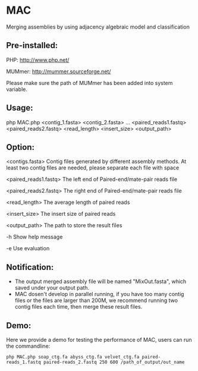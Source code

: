 # MAC
Merging assemblies by using adjacency algebraic model and classification

## Pre-installed:

PHP: http://www.php.net/

MUMmer: http://mummer.sourceforge.net/ 

Please make sure the path of MUMmer has been added into system variable.

## Usage: 

php MAC.php <contig_1.fasta> <contig_2.fasta> ... <paired_reads1.fastq> <paired_reads2.fastq> <read_length> <insert_size> <output_path>


## Option:
	
<contigs.fasta>	Contig files generated by different assembly methods. At least two contig files are needed, please separate each file with space

<paired_reads1.fastq>	The left end of Paired-end/mate-pair reads file

<paired_reads2.fastq>	The right end of Paired-end/mate-pair reads file

<read_length>	The average length of paired reads

<insert_size>	The insert size of paired reads

<output_path>	The path to store the result files

-h      Show help message 

-e      Use evaluation

## Notification:
- The output merged assembly file will be named "MixOut.fasta", which saved under your output path.
- MAC dosen't develop in parallel running, if you have too many contig files or the files are larger than 200M, we recommend running two contig files each time, then merge these result files.


## Demo:

Here we provide a demo for testing the performance of MAC, users can run the commandline:

```
php MAC.php soap_ctg.fa abyss_ctg.fa velvet_ctg.fa paired-reads_1.fastq paired-reads_2.fastq 250 600 /path_of_output/out_name
```
